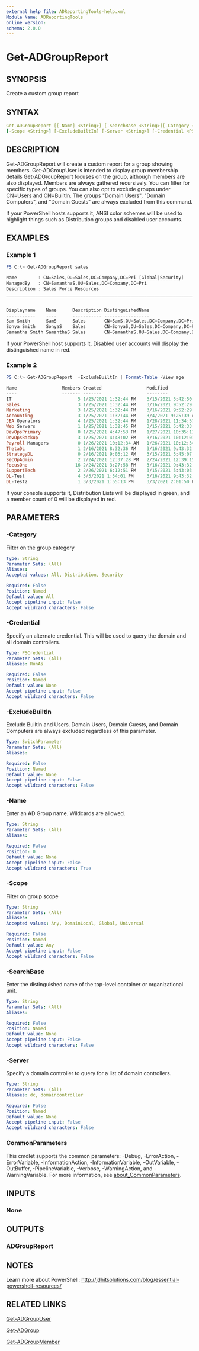 ```yaml
---
external help file: ADReportingTools-help.xml
Module Name: ADReportingTools
online version:
schema: 2.0.0
---
```


# Get-ADGroupReport

## SYNOPSIS

Create a custom group report

## SYNTAX

```yaml
Get-ADGroupReport [[-Name] <String>] [-SearchBase <String>][-Category <String>]
[-Scope <String>] [-ExcludeBuiltIn] [-Server <String>] [-Credential <PSCredential>] [<CommonParameters>]
```

## DESCRIPTION

Get-ADGroupReport will create a custom report for a group showing members. Get-ADGroupUser is intended to display group membership details Get-ADGroupReport focuses on the group, although members are also displayed. Members are always gathered recursively. You can filter for specific types of groups. You can also opt to exclude groups under CN=Users and CN=BuiltIn. The groups "Domain Users", "Domain Computers", and "Domain Guests" are always excluded from this command.

If your PowerShell hosts supports it, ANSI color schemes will be used to highlight things such as Distribution groups and disabled user accounts.

## EXAMPLES

### Example 1

```powershell
PS C:\> Get-ADGroupReport sales

Name        : CN=Sales,OU=Sales,DC=Company,DC=Pri [Global|Security]
ManagedBy   : CN=SamanthaS,OU=Sales,DC=Company,DC=Pri
Description : Sales Force Resources
________________________________________________________________________________


Displayname    Name      Description DistinguishedName
-----------    ----      ----------- -----------------
Sam Smith      SamS      Sales       CN=SamS,OU=Sales,DC=Company,DC=Pri
Sonya Smith    SonyaS    Sales       CN=SonyaS,OU=Sales,DC=Company,DC=Pri
Samantha Smith SamanthaS Sales       CN=SamanthaS,OU=Sales,DC=Company,DC=Pri
```

If your PowerShell host supports it, Disabled user accounts will display the distinguished name in red.

### Example 2

```powershell
PS C:\> Get-ADGroupReport  -ExcludeBuiltIn | Format-Table -View age

Name                 Members Created                 Modified                            Age
----                 ------- -------                 --------                            ---
IT                         5 1/25/2021 1:32:44 PM    3/15/2021 5:42:50 PM           17:04:02
Sales                      3 1/25/2021 1:32:44 PM    3/16/2021 9:52:29 AM           00:54:23
Marketing                  3 1/25/2021 1:32:44 PM    3/16/2021 9:52:29 AM           00:54:24
Accounting                 3 1/25/2021 1:32:44 PM    3/4/2021 9:25:39 AM         12.01:21:14
JEA Operators              4 1/25/2021 1:32:44 PM    1/28/2021 11:34:57 AM       46.23:11:56
Web Servers                1 1/25/2021 1:32:45 PM    3/15/2021 5:42:33 PM           17:04:20
DevOpsPrimary              0 1/25/2021 4:47:53 PM    1/27/2021 10:35:11 AM       48.00:11:42
DevOpsBackup               3 1/25/2021 4:48:02 PM    3/16/2021 10:12:01 AM          00:34:52
Payroll Managers           0 1/26/2021 10:12:34 AM   1/26/2021 10:12:34 AM       49.00:34:19
ThetaDL                    1 2/16/2021 8:32:36 AM    3/16/2021 9:43:32 AM           01:03:21
StrategyDL                 0 2/16/2021 9:03:12 AM    3/15/2021 5:45:07 PM           17:01:46
SecOpAdmin                 2 2/24/2021 12:37:28 PM   2/24/2021 12:39:15 PM       19.22:07:38
FocusOne                  16 2/24/2021 3:27:58 PM    3/16/2021 9:43:32 AM           01:03:21
SupportTech                2 2/26/2021 6:12:51 PM    3/15/2021 5:43:03 PM           17:03:51
DL-Test                    4 3/3/2021 1:54:01 PM     3/16/2021 9:43:32 AM           01:03:22
DL-Test2                   1 3/3/2021 1:55:13 PM     3/3/2021 2:01:50 PM         12.20:45:04
```

If your console supports it, Distribution Lists will be displayed in green, and a member count of 0 will be displayed in red.

## PARAMETERS

### -Category

Filter on the group category

```yaml
Type: String
Parameter Sets: (All)
Aliases:
Accepted values: All, Distribution, Security

Required: False
Position: Named
Default value: All
Accept pipeline input: False
Accept wildcard characters: False
```

### -Credential

Specify an alternate credential. This will be used to query the domain and all domain controllers.

```yaml
Type: PSCredential
Parameter Sets: (All)
Aliases: RunAs

Required: False
Position: Named
Default value: None
Accept pipeline input: False
Accept wildcard characters: False
```

### -ExcludeBuiltIn

Exclude BuiltIn and Users. Domain Users, Domain Guests, and Domain Computers are always excluded regardless of this parameter.

```yaml
Type: SwitchParameter
Parameter Sets: (All)
Aliases:

Required: False
Position: Named
Default value: None
Accept pipeline input: False
Accept wildcard characters: False
```

### -Name

Enter an AD Group name. Wildcards are allowed.

```yaml
Type: String
Parameter Sets: (All)
Aliases:

Required: False
Position: 0
Default value: None
Accept pipeline input: False
Accept wildcard characters: True
```

### -Scope

Filter on group scope

```yaml
Type: String
Parameter Sets: (All)
Aliases:
Accepted values: Any, DomainLocal, Global, Universal

Required: False
Position: Named
Default value: Any
Accept pipeline input: False
Accept wildcard characters: False
```

### -SearchBase

Enter the distinguished name of the top-level container or organizational unit.

```yaml
Type: String
Parameter Sets: (All)
Aliases:

Required: False
Position: Named
Default value: None
Accept pipeline input: False
Accept wildcard characters: False
```

### -Server

Specify a domain controller to query for a list of domain controllers.

```yaml
Type: String
Parameter Sets: (All)
Aliases: dc, domaincontroller

Required: False
Position: Named
Default value: None
Accept pipeline input: False
Accept wildcard characters: False
```

### CommonParameters

This cmdlet supports the common parameters: -Debug, -ErrorAction, -ErrorVariable, -InformationAction, -InformationVariable, -OutVariable, -OutBuffer, -PipelineVariable, -Verbose, -WarningAction, and -WarningVariable. For more information, see [about_CommonParameters](http://go.microsoft.com/fwlink/?LinkID=113216).

## INPUTS

### None

## OUTPUTS

### ADGroupReport

## NOTES

Learn more about PowerShell: http://jdhitsolutions.com/blog/essential-powershell-resources/

## RELATED LINKS

[Get-ADGroupUser](Get-ADGroupUser.md)

[Get-ADGroup]()

[Get-ADGroupMember]()

